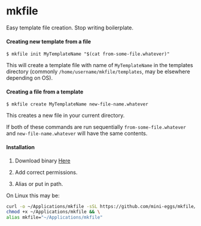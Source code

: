 # mkfile

Easy template file creation. Stop writing boilerplate.

#### Creating new template from a file

`$ mkfile init MyTemplateName "$(cat from-some-file.whatever)"`

This will create a template file with name of `MyTemplateName` in the templates directory (commonly `/home/username/mkfile/templates`, may be elsewhere depending on OS).

#### Creating a file from a template

`$ mkfile create MyTemplateName new-file-name.whatever`

This creates a new file in your current directory.

If both of these commands are run sequentially `from-some-file.whatever` and `new-file-name.whatever` will have the same contents.

#### Installation

1. Download binary [Here](https://github.com/mini-eggs/mkfile/releases/download/1.0.0-rc1/mkfile)

2. Add correct permissions.

3. Alias or put in path.

On Linux this may be:

```bash
curl -o ~/Applications/mkfile -sSL https://github.com/mini-eggs/mkfile/releases/download/1.0.0-rc1/mkfile && \
chmod +x ~/Applications/mkfile && \
alias mkfile="~/Applications/mkfile"
```